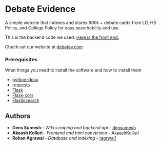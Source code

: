 # Debate Evidence

A simple website that indexes and stores 600k + debate cards from LD, HS Policy, and College Policy for easy searchability and use.

This is the backend code we used. [Here is the front end.](https://github.com/densumesh/debatev-frontend)

Check out our website at [debatev.com](http://www.debatev.com/)

### Prerequisites

What things you need to install the software and how to install them

* [python-docx](https://pypi.org/project/python-docx/)
* [requests](https://pypi.org/project/requests/)
* [Flask](https://pypi.org/project/Flask/)
* [Flask-cors](https://pypi.org/project/Flask-Cors/)
* [Elasticsearch](https://pypi.org/project/elasticsearch/)
## Authors

* **Dens Sumesh** - *Wiki scraping and backend api* - [densumesh](https://github.com/densumesh)
* **Akaash Kolluri** - *Frontend and html conversion* - [AkaashKolluri](https://github.com/AkaashKolluri)
* **Rohan Agrawal** - *Database and indexing* - [ragrwal1](https://github.com/ragrwal1)


